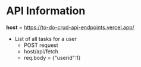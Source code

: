 # API Information #

**host** = <https://to-do-crud-api-endpoints.vercel.app/>

* List of all tasks for a user
    * POST request
    * host/api/fetch
    * req.body = {"userid":1}